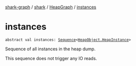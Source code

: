[shark-graph](../../index.md) / [shark](../index.md) / [HeapGraph](index.md) / [instances](./instances.md)

# instances

`abstract val instances: `[`Sequence`](https://kotlinlang.org/api/latest/jvm/stdlib/kotlin.sequences/-sequence/index.html)`<`[`HeapObject.HeapInstance`](../-heap-object/-heap-instance/index.md)`>`

Sequence of all instances in the heap dump.

This sequence does not trigger any IO reads.

